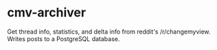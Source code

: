 # cmv-archiver
Get thread info, statistics, and delta info from reddit's /r/changemyview. Writes posts to a PostgreSQL database.
